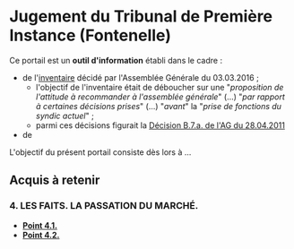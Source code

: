 <link rel="stylesheet" href="normal4.css" type="text/css" />

# Jugement du Tribunal de Premi&egrave;re Instance (Fontenelle)

Ce portail est un **outil d'information** &eacute;tabli dans le cadre :

* de l'[inventaire](https://sites.google.com/site/brab80invent2016/) d&eacute;cid&eacute; par l'Assembl&eacute;e G&eacute;n&eacute;rale du 03.03.2016 ;
    * l'objectif de l'inventaire était de déboucher sur une "*proposition de l'attitude à recommander à l'assemblée générale*" (...) "*par rapport à certaines décisions prises*" (...) "*avant*" la "*prise de fonctions du syndic actuel*" ;
    * parmi ces décisions figurait la [Décision B.7.a. de l'AG du 28.04.2011](http://brab80.webs.com/PV_AG_20110428.pdf)
* de 

L'objectif du pr&eacute;sent portail consiste dès lors à ... 

## Acquis à retenir

### 4. LES FAITS. LA PASSATION DU MARCHÉ.

* [**Point 4.1.**](4_1.html)   
* [**Point 4.2.**](4_2.html)   



